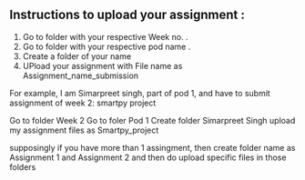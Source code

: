 
## Instructions to upload your assignment :  

1. Go to folder with your respective Week no. .
2. Go to folder with your respective pod name .
3. Create a folder of your name 
4. UPload your assignment with File name as Assignment_name_submission


For example, I am Simarpreet singh, part of pod 1, and have to submit assignment of week 2: smartpy project 

Go to folder Week 2
Go to foler Pod 1
Create folder Simarpreet Singh
upload my assignment files as Smartpy_project 

supposingly if you have more than 1 assingment, then create folder name as Assignment 1 and Assignment 2 and then do upload specific files in those folders

